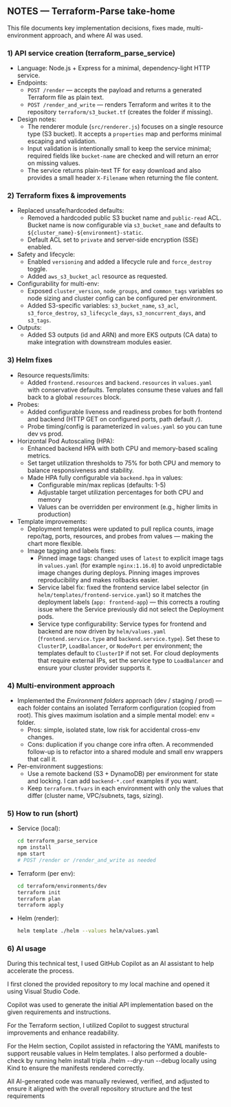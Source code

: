 ## NOTES — Terraform-Parse take-home

This file documents key implementation decisions, fixes made, multi-environment approach, and where AI was used.

### 1) API service creation (terraform_parse_service)
- Language: Node.js + Express for a minimal, dependency-light HTTP service.
- Endpoints:
	- `POST /render` — accepts the payload and returns a generated Terraform file as plain text.
	- `POST /render_and_write` — renders Terraform and writes it to the repository `terraform/s3_bucket.tf` (creates the folder if missing).
- Design notes:
	- The renderer module (`src/renderer.js`) focuses on a single resource type (S3 bucket). It accepts a `properties` map and performs minimal escaping and validation.
	- Input validation is intentionally small to keep the service minimal; required fields like `bucket-name` are checked and will return an error on missing values.
	- The service returns plain-text TF for easy download and also provides a small header `X-Filename` when returning the file content.

### 2) Terraform fixes & improvements
- Replaced unsafe/hardcoded defaults:
	- Removed a hardcoded public S3 bucket name and `public-read` ACL. Bucket name is now configurable via `s3_bucket_name` and defaults to `${cluster_name}-${environment}-static`.
	- Default ACL set to `private` and server-side encryption (SSE) enabled.
- Safety and lifecycle:
	- Enabled `versioning` and added a lifecycle rule and `force_destroy` toggle.
	- Added `aws_s3_bucket_acl` resource as requested.
- Configurability for multi-env:
	- Exposed `cluster_version`, `node_groups`, and `common_tags` variables so node sizing and cluster config can be configured per environment.
	- Added S3-specific variables: `s3_bucket_name`, `s3_acl`, `s3_force_destroy`, `s3_lifecycle_days`, `s3_noncurrent_days`, and `s3_tags`.
- Outputs:
	- Added S3 outputs (id and ARN) and more EKS outputs (CA data) to make integration with downstream modules easier.

### 3) Helm fixes
- Resource requests/limits:
	- Added `frontend.resources` and `backend.resources` in `values.yaml` with conservative defaults. Templates consume these values and fall back to a global `resources` block.
- Probes:
	- Added configurable liveness and readiness probes for both frontend and backend (HTTP GET on configured ports, path default `/`).
	- Probe timing/config is parameterized in `values.yaml` so you can tune dev vs prod.
- Horizontal Pod Autoscaling (HPA):
	- Enhanced backend HPA with both CPU and memory-based scaling metrics.
	- Set target utilization thresholds to 75% for both CPU and memory to balance responsiveness and stability.
	- Made HPA fully configurable via `backend.hpa` in values:
		- Configurable min/max replicas (defaults: 1-5)
		- Adjustable target utilization percentages for both CPU and memory
		- Values can be overridden per environment (e.g., higher limits in production)
- Template improvements:
	- Deployment templates were updated to pull replica counts, image repo/tag, ports, resources, and probes from values — making the chart more flexible.
  - Image tagging and labels fixes:
      - Pinned image tags: changed uses of `latest` to explicit image tags in `values.yaml` (for example `nginx:1.16.0`) to avoid unpredictable image changes during deploys. Pinning images improves reproducibility and makes rollbacks easier.
      - Service label fix: fixed the frontend service label selector (in `helm/templates/frontend-service.yaml`) so it matches the deployment labels (`app: frontend-app`) — this corrects a routing issue where the Service previously did not select the Deployment pods.
      - Service type configurability: Service types for frontend and backend are now driven by `helm/values.yaml` (`frontend.service.type` and `backend.service.type`). Set these to `ClusterIP`, `LoadBalancer`, or `NodePort` per environment; the templates default to `ClusterIP` if not set. For cloud deployments that require external IPs, set the service type to `LoadBalancer` and ensure your cluster provider supports it.
### 4) Multi-environment approach
- Implemented the *Environment folders* approach (dev / staging / prod) — each folder contains an isolated Terraform configuration (copied from root). This gives maximum isolation and a simple mental model: env = folder.
	- Pros: simple, isolated state, low risk for accidental cross-env changes.
	- Cons: duplication if you change core infra often. A recommended follow-up is to refactor into a shared module and small env wrappers that call it.
- Per-environment suggestions:
	- Use a remote backend (S3 + DynamoDB) per environment for state and locking. I can add `backend-*.conf` examples if you want.
	- Keep `terraform.tfvars` in each environment with only the values that differ (cluster name, VPC/subnets, tags, sizing).

### 5) How to run (short)
- Service (local):
	```bash
	cd terraform_parse_service
	npm install
	npm start
	# POST /render or /render_and_write as needed
	```
- Terraform (per env):
	```bash
	cd terraform/environments/dev
	terraform init
	terraform plan
	terraform apply
	```
- Helm (render):
	```bash
	helm template ./helm --values helm/values.yaml
	```

### 6) AI usage
During this technical test, I used GitHub Copilot as an AI assistant to help accelerate the process.

I first cloned the provided repository to my local machine and opened it using Visual Studio Code.

Copilot was used to generate the initial API implementation based on the given requirements and instructions.

For the Terraform section, I utilized Copilot to suggest structural improvements and enhance readability.

For the Helm section, Copilot assisted in refactoring the YAML manifests to support reusable values in Helm templates. I also performed a double-check by running helm install tripla ./helm --dry-run --debug locally using Kind to ensure the manifests rendered correctly.

All AI-generated code was manually reviewed, verified, and adjusted to ensure it aligned with the overall repository structure and the test requirements



